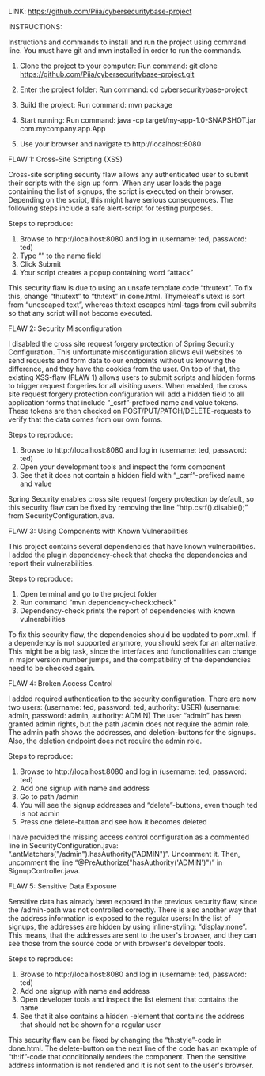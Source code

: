 LINK: https://github.com/Piia/cybersecuritybase-project 

INSTRUCTIONS:

Instructions and commands to install and run the project using command line. You must have git and mvn installed in order to run the commands.

1. Clone the project to your computer:
Run command: git clone https://github.com/Piia/cybersecuritybase-project.git

2. Enter the project folder:
Run command: cd cybersecuritybase-project

3. Build the project:
Run command: mvn package

4. Start running:
Run command: java -cp target/my-app-1.0-SNAPSHOT.jar com.mycompany.app.App

5. Use your browser and navigate to http://localhost:8080 


FLAW 1: Cross-Site Scripting (XSS)

Cross-site scripting security flaw allows any authenticated user to submit their scripts with the sign up form. When any user loads the page containing the list of signups, the script is executed on their browser. Depending on the script, this might have serious consequences. The following steps include a safe alert-script for testing purposes.

Steps to reproduce:

1. Browse to http://localhost:8080 and log in (username: ted, password: ted)
2. Type “<script>alert('attack');</script>” to the name field
3. Click Submit
4. Your script creates a popup containing word “attack”

This security flaw is due to using an unsafe template code “th:utext”. To fix this, change “th:utext” to “th:text” in done.html. Thymeleaf's utext is sort from “unescaped text”, whereas th:text escapes html-tags from evil submits so that any script will not become executed.


FLAW 2: Security Misconfiguration

I disabled the cross site request forgery protection of Spring Security Configuration. This unfortunate misconfiguration allows evil websites to send requests and form data to our endpoints without us knowing the difference, and they have the cookies from the user. On top of that, the existing XSS-flaw (FLAW 1) allows users to submit scripts and hidden forms to trigger request forgeries for all visiting users. When enabled, the cross site request forgery protection configuration will add a hidden field to all application forms that include “_csrf”-prefixed name and value tokens. These tokens are then checked on POST/PUT/PATCH/DELETE-requests to verify that the data comes from our own forms.

Steps to reproduce:

1. Browse to http://localhost:8080 and log in (username: ted, password: ted)
2. Open your development tools and inspect the form component 
3. See that it does not contain a hidden field with “_csrf”-prefixed name and value

Spring Security enables cross site request forgery protection by default, so this security flaw can be fixed by removing the line “http.csrf().disable();” from SecurityConfiguration.java.


FLAW 3: Using Components with Known Vulnerabilities

This project contains several dependencies that have known vulnerabilities. I added the plugin dependency-check that checks the dependencies and report their vulnerabilities.

Steps to reproduce:

1. Open terminal and go to the project folder
2. Run command “mvn dependency-check:check”
3. Dependency-check prints the report of dependencies with known vulnerabilities

To fix this security flaw, the dependencies should be updated to pom.xml. If a dependency is not supported anymore, you should seek for an alternative. This might be a big task, since the interfaces and functionalities can change in major version number jumps, and the compatibility of the dependencies need to be checked again.


FLAW 4: Broken Access Control

I added required authentication to the security configuration. There are now two users:
(username: ted, password: ted, authority: USER)
(username: admin, password: admin, authority: ADMIN)
The user “admin” has been granted admin rights, but the path /admin does not require the admin role. The admin path shows the addresses, and deletion-buttons for the signups. Also, the deletion endpoint does not require the admin role.

Steps to reproduce:

1. Browse to http://localhost:8080 and log in (username: ted, password: ted)
2. Add one signup with name and address
3. Go to path /admin
4. You will see the signup addresses and “delete”-buttons, even though ted is not admin 
5. Press one delete-button and see how it becomes deleted

I have provided the missing access control configuration as a commented line in SecurityConfiguration.java: “.antMatchers("/admin").hasAuthority("ADMIN")”. Uncomment it. Then, uncomment the line “@PreAuthorize("hasAuthority('ADMIN')")” in SignupController.java.


FLAW 5: Sensitive Data Exposure

Sensitive data has already been exposed in the previous security flaw, since the /admin-path was not controlled correctly. There is also another way that the address information is exposed to the regular users: In the list of signups, the addresses are hidden by using inline-styling: “display:none”. This means, that the addresses are sent to the user's browser, and they can see those from the source code or with browser's developer tools.

Steps to reproduce:

1. Browse to http://localhost:8080 and log in (username: ted, password: ted)
2. Add one signup with name and address
3. Open developer tools and inspect the list element that contains the name
4. See that it also contains a hidden <span style=”display:none”>-element that contains the address that should not be shown for a regular user

This security flaw can be fixed by changing the “th:style”-code in done.html. The delete-button on the next line of the code has an example of “th:if”-code that conditionally renders the component. Then the sensitive address information is not rendered and it is not sent to the user's browser.
